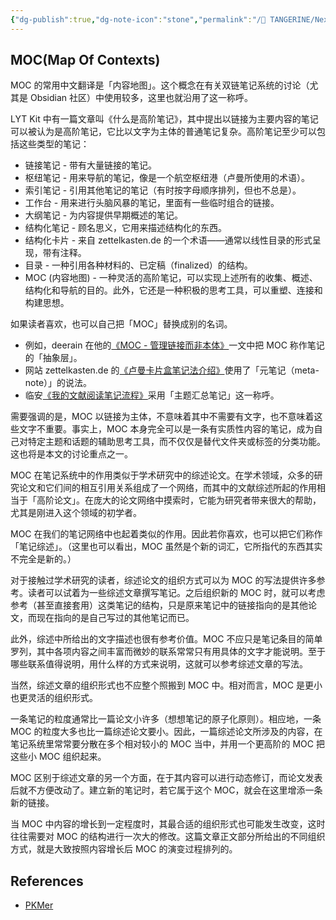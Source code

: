 ```yaml
---
{"dg-publish":true,"dg-note-icon":"stone","permalink":"/🍊 TANGERINE/Nexp/MOC/","dgPassFrontmatter":true,"noteIcon":"stone","created":"2024-10-23T22:38:05.000+08:00","updated":"2024-11-01T20:40:20.527+08:00"}
---
```


## MOC(Map Of Contexts)

MOC 的常用中文翻译是「内容地图」。这个概念在有关双链笔记系统的讨论（尤其是 Obsidian 社区）中使用较多，这里也就沿用了这一称呼。

LYT Kit 中有一篇文章叫《什么是高阶笔记》，其中提出以链接为主要内容的笔记可以被认为是高阶笔记，它比以文字为主体的普通笔记复杂。高阶笔记至少可以包括这些类型的笔记：

- 链接笔记 - 带有大量链接的笔记。
- 枢纽笔记 - 用来导航的笔记，像是一个航空枢纽港（卢曼所使用的术语）。
- 索引笔记 - 引用其他笔记的笔记（有时按字母顺序排列，但也不总是）。
- 工作台 - 用来进行头脑风暴的笔记，里面有一些临时组合的链接。
- 大纲笔记 - 为内容提供早期概述的笔记。
- 结构化笔记 - 顾名思义，它用来描述结构化的东西。
- 结构化卡片 - 来自 zettelkasten.de 的一个术语——通常以线性目录的形式呈现，带有注释。
- 目录 - 一种引用各种材料的、已定稿（finalized）的结构。
- MOC (内容地图) - 一种灵活的高阶笔记，可以实现上述所有的收集、概述、结构化和导航的目的。此外，它还是一种积极的思考工具，可以重塑、连接和构建思想。

如果读者喜欢，也可以自己把「MOC」替换成别的名词。

- 例如，deerain 在他的[《MOC - 管理链接而非本体》](https://www.yuque.com/deerain/gannbs/hb0gsd)一文中把 MOC 称作笔记的「抽象层」。
- 网站 zettelkasten.de 的[《卢曼卡片盒笔记法介绍》](https://zettelkasten.de/introduction/zh/#%E7%BB%93%E6%9E%84%E5%8C%96%E7%AC%94%E8%AE%B0-structure-note)使用了「元笔记（meta-note）」的说法。
- 临安[《我的文献阅读笔记流程》](https://forum-zh.obsidian.md/t/topic/292#heading-3)采用「主题汇总笔记」这一称呼。

需要强调的是，MOC 以链接为主体，不意味着其中不需要有文字，也不意味着这些文字不重要。事实上，MOC 本身完全可以是一条有实质性内容的笔记，成为自己对特定主题和话题的辅助思考工具，而不仅仅是替代文件夹或标签的分类功能。这也将是本文的讨论重点之一。

MOC 在笔记系统中的作用类似于学术研究中的综述论文。在学术领域，众多的研究论文和它们间的相互引用关系组成了一个网络，而其中的文献综述所起的作用相当于「高阶论文」。在庞大的论文网络中摸索时，它能为研究者带来很大的帮助，尤其是刚进入这个领域的初学者。

MOC 在我们的笔记网络中也起着类似的作用。因此若你喜欢，也可以把它们称作「笔记综述」。（这里也可以看出，MOC 虽然是个新的词汇，它所指代的东西其实不完全是新的。）

对于接触过学术研究的读者，综述论文的组织方式可以为 MOC 的写法提供许多参考。读者可以试着为一些综述文章撰写笔记。之后组织新的 MOC 时，就可以考虑参考（甚至直接套用）这类笔记的结构，只是原来笔记中的链接指向的是其他论文，而现在指向的是自己写过的其他笔记而已。

此外，综述中所给出的文字描述也很有参考价值。MOC 不应只是笔记条目的简单罗列，其中各项内容之间丰富而微妙的联系常常只有用具体的文字才能说明。至于哪些联系值得说明，用什么样的方式来说明，这就可以参考综述文章的写法。

当然，综述文章的组织形式也不应整个照搬到 MOC 中。相对而言，MOC 是更小也更灵活的组织形式。

一条笔记的粒度通常比一篇论文小许多（想想笔记的原子化原则）。相应地，一条 MOC 的粒度大多也比一篇综述论文要小。因此，一篇综述论文所涉及的内容，在笔记系统里常常要分散在多个相对较小的 MOC 当中，并用一个更高阶的 MOC 把这些小 MOC 组织起来。

MOC 区别于综述文章的另一个方面，在于其内容可以进行动态修订，而论文发表后就不方便改动了。建立新的笔记时，若它属于这个 MOC，就会在这里增添一条新的链接。

当 MOC 中内容的增长到一定程度时，其最合适的组织形式也可能发生改变，这时往往需要对 MOC 的结构进行一次大的修改。这篇文章正文部分所给出的不同组织方式，就是大致按照内容增长后 MOC 的演变过程排列的。

## References

- [PKMer](https://pkmer.cn/)